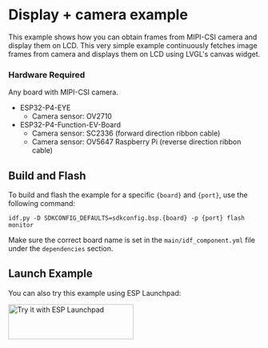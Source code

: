 # Display + camera example

This example shows how you can obtain frames from MIPI-CSI camera and display them on LCD.
This very simple example continuously fetches image frames from camera and displays them on LCD using LVGL's canvas widget.

### Hardware Required

Any board with MIPI-CSI camera.

- ESP32-P4-EYE
    - Camera sensor: OV2710
- ESP32-P4-Function-EV-Board
    - Camera sensor: SC2336 (forward direction ribbon cable)
    - Camera sensor: OV5647 Raspberry Pi (reverse direction ribbon cable)

## Build and Flash

To build and flash the example for a specific `{board}` and `{port}`, use the following command:

```
idf.py -D SDKCONFIG_DEFAULTS=sdkconfig.bsp.{board} -p {port} flash monitor
```
Make sure the correct board name is set in the `main/idf_component.yml` file under the `dependencies` section.


## Launch Example

You can also try this example using ESP Launchpad:

<a href="https://espressif.github.io/esp-launchpad/?flashConfigURL=https://espressif.github.io/esp-bsp/config.toml&app=display_camera_new-">
    <img alt="Try it with ESP Launchpad" src="https://espressif.github.io/esp-launchpad/assets/try_with_launchpad.png" width="250" height="70">
</a>

